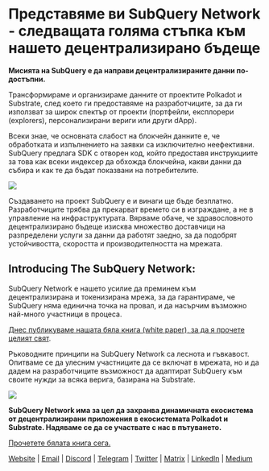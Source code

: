 # Представяме ви SubQuery Network - следващата голяма стъпка към нашето децентрализирано бъдеще

**Мисията на SubQuery е да направи децентрализираните данни по-достъпни.**

Трансформираме и организираме данните от проектите Polkadot и Substrate, след което ги предоставяме на разработчиците, за да ги използват за широк спектър от проекти (портфейли, експлорери (explorers), персонализирани вериги или други dApp).

Всеки знае, че основната слабост на блокчейн данните е, че обработката и изпълнението на заявки са изключително неефективни. SubQuery предлага SDK с отворен код, който предоставя инструкциите за това как всеки индексер да обхожда блокчейна, какви данни да събира и как те да бъдат показвани на потребителите.

![](https://miro.medium.com/max/700/1*0l37MKpDk2ahHsqDUBxbjw.png)

Създаването на проект SubQuery е и винаги ще бъде безплатно. Разработчиците трябва да прекарват времето си в изграждане, а не в управление на инфраструктурата. Вярваме обаче, че здравословното децентрализирано бъдеще изисква множество доставчици на разпределени услуги за данни да работят заедно, за да подобрят устойчивостта, скоростта и производителността на мрежата.

## Introducing The SubQuery Network:

SubQuery Network е нашето усилие да преминем към децентрализирана и токенизирана мрежа, за да гарантираме, че SubQuery няма единична точка на провал, и да насърчим възможно най-много участници в процеса.

[Днес публикуваме нашата бяла книга (white paper), за да я прочете целият свят](https://static.subquery.network/whitepaper.pdf).

Ръководните принципи на SubQuery Network са леснота и гъвкавост. Опитваме се да улесним участниците да се включат в мрежата, но и да дадем на разработчиците възможност да адаптират SubQuery към своите нужди за всяка верига, базирана на Substrate.

![](https://miro.medium.com/max/700/1*5E_eIJBTvHI7W24ib_Syvw.png)

**SubQuery Network има за цел да захранва динамичната екосистема от децентрализирани приложения в екосистемата Polkadot и Substrate. Надяваме се да се участвате с нас в пътуването.**

[Прочетете бялата книга сега.](https://static.subquery.network/whitepaper.pdf)

[Website](https://subquery.network/) | [Email](mailto:hello@subquery.network) | [Discord](https://discord.com/invite/78zg8aBSMG) | [Telegram](https://t.me/subquerynetwork) | [Twitter](https://twitter.com/subquerynetwork) | [Matrix](https://matrix.to/#/#subquery:matrix.org) | [LinkedIn](https://www.linkedin.com/company/subquery) | [Medium](https://subquery.medium.com/)
